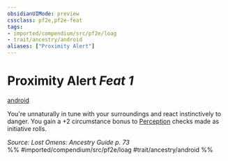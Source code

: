 ```yaml
---
obsidianUIMode: preview
cssclass: pf2e,pf2e-feat
tags:
- imported/compendium/src/pf2e/loag
- trait/ancestry/android
aliases: ["Proximity Alert"]
---
```

# Proximity Alert  *Feat 1*  
[android](android-loag.md)  


You're unnaturally in tune with your surroundings and react instinctively to danger. You gain a +2 circumstance bonus to [Perception](../skills.md#Perception) checks made as initiative rolls.

*Source: Lost Omens: Ancestry Guide p. 73*  
%% #imported/compendium/src/pf2e/loag #trait/ancestry/android %%